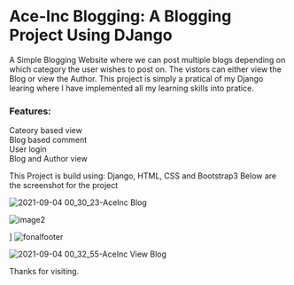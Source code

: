 # Ace-Inc Blogging: A Blogging Project Using DJango


A Simple Blogging Website where we can post multiple blogs depending on which category the user wishes to post on.
The vistors can either view the Blog or view the Author.
This project is simply a pratical of my Django learing where I have implemented all my learning skills into pratice.

### Features: 
Cateory based view<br>
Blog based comment<br>
User login<br>
Blog and Author view<br>

This Project is build using: Django, HTML, CSS and Bootstrap3
Below are the screenshot for the project


![2021-09-04 00_30_23-AceInc Blog](https://user-images.githubusercontent.com/77409891/132055887-55706aaa-5cc9-4fa7-924b-c1bee72ab149.png)


![image2](https://user-images.githubusercontent.com/77409891/132056107-ce258f73-3349-4f54-899a-89064dc79b0f.png)

]
![fonalfooter](https://user-images.githubusercontent.com/77409891/132057464-006edbcb-8552-4b10-ac55-70aa40e33490.png)

![2021-09-04 00_32_55-AceInc View Blog](https://user-images.githubusercontent.com/77409891/132057561-709e886e-1db3-40c2-9fdc-0a885d1ee553.png)



Thanks for visiting.


